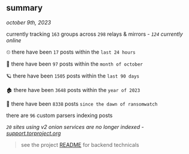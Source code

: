 
## summary
_october 9th, 2023_

currently tracking `163` groups across `298` relays & mirrors - _`124` currently online_

⏲ there have been `17` posts within the `last 24 hours`

🦈 there have been `97` posts within the `month of october`

🪐 there have been `1505` posts within the `last 90 days`

🏚 there have been `3648` posts within the `year of 2023`

🦕 there have been `8338` posts `since the dawn of ransomwatch`

there are `96` custom parsers indexing posts

_`20` sites using v2 onion services are no longer indexed - [support.torproject.org](https://support.torproject.org/onionservices/v2-deprecation/)_

> see the project [README](https://github.com/joshhighet/ransomwatch#ransomwatch--) for backend technicals
